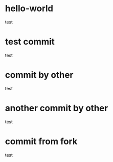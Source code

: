 # hello-world
test

# test commit
test

# commit by other
test

# another commit by other
test

# commit from fork
test
